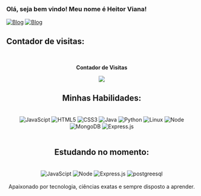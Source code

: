 
### Olá, seja bem vindo! Meu nome é Heitor Viana!

[![Blog](https://img.shields.io/badge/LinkedIn-0077B5?style=for-the-badge&logo=linkedin&logoColor=white)](https://www.linkedin.com/in/heitor-viana-386445290/)
[![Blog](https://img.shields.io/badge/Gmail-D14836?style=for-the-badge&logo=gmail&logoColor=white)](mailto:heitorsoaresviana@gmail.com)

## Contador de visitas:
<div align="center">
<br><p align="center"><b>Contador de Visitas</b></p>  
<p align="center"><img align="center" src="https://profile-counter.glitch.me/{heitorviana-dev}/count.svg"/></p> 

## Minhas Habilidades:

<div style="display: inline_block"><br/>
    <img align = "center" alt="JavaScipt" src="https://img.shields.io/badge/JavaScript-F7DF1E?style=for-the-badge&logo=javascript&logoColor=black">
    <img align = "center" alt="HTML5" src="https://img.shields.io/badge/HTML5-E34F26?style=for-the-badge&logo=html5&logoColor=white">
    <img align = "center" alt="CSS3" src="https://img.shields.io/badge/CSS3-1572B6?style=for-the-badge&logo=css3&logoColor=white">
    <img align = "center" alt="Java" src= "https://img.shields.io/badge/Java-ED8B00?style=for-the-badge&logo=openjdk&logoColor=white">
    <img align = "center" alt="Python" src="https://img.shields.io/badge/Python-14354C?style=for-the-badge&logo=python&logoColor=white">
    <img align = "center" alt="Linux" src= "https://img.shields.io/badge/Linux-FCC624?style=for-the-badge&logo=linux&logoColor=black">
    <img align = "center" alt="Node" src= "https://img.shields.io/badge/Node.js-43853D?style=for-the-badge&logo=node.js&logoColor=white">
    <img align = "center" alt="MongoDB" src= "https://img.shields.io/badge/MongoDB-4EA94B?style=for-the-badge&logo=mongodb&logoColor=white">
    <img align = "center" alt="Express.js" src= "https://img.shields.io/badge/Express.js-404D59?style=for-the-badge">
    
    
    
    
</div>
<br>

## Estudando no momento:
<div style="display: inline_block"><br/>
    <img align = "center" alt="JavaScipt" src="https://img.shields.io/badge/JavaScript-F7DF1E?style=for-the-badge&logo=javascript&logoColor=black">
    <img align = "center" alt="Node" src= "https://img.shields.io/badge/Node.js-43853D?style=for-the-badge&logo=node.js&logoColor=white">
    <img align = "center" alt="Express.js" src= "https://img.shields.io/badge/Express.js-404D59?style=for-the-badge">
    <img align = "center" alt="postgreesql" src= "https://img.shields.io/badge/PostgreSQL-316192?style=for-the-badge&logo=postgresql&logoColor=white">
    
    
</div>

<br>
Apaixonado por tecnologia, ciências exatas e sempre disposto a aprender.
